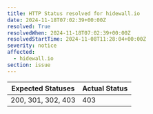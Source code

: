 ```yaml
---
title: HTTP Status resolved for hidewall.io
date: 2024-11-18T07:02:39+00:00Z
resolved: True
resolvedWhen: 2024-11-18T07:02:39+00:00Z
resolvedStartTime: 2024-11-08T11:28:04+00:00Z
severity: notice
affected:
  - hidewall.io
section: issue
---
```


| Expected Statuses | Actual Status  |
|-------------------|----------------|
| 200, 301, 302, 403 | 403 |
